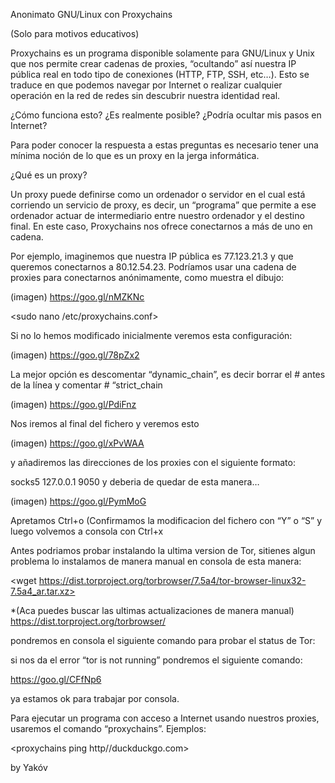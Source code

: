 
Anonimato GNU/Linux con Proxychains

(Solo para motivos educativos)


Proxychains es un programa disponible solamente para GNU/Linux y Unix que nos permite crear cadenas de proxies, “ocultando” así nuestra IP pública real en todo tipo de conexiones (HTTP, FTP, SSH, etc…). Esto se traduce en que podemos navegar por Internet o realizar cualquier operación en la red de redes sin descubrir nuestra identidad real.

¿Cómo funciona esto? ¿Es realmente posible? ¿Podría ocultar mis pasos en Internet?

Para poder conocer la respuesta a estas preguntas es necesario tener una mínima noción de lo que es un proxy en la jerga informática.


¿Qué es un proxy?

Un proxy puede definirse como un ordenador o servidor en el cual está corriendo un servicio de proxy, es decir, un “programa” que permite a ese ordenador actuar de intermediario entre nuestro ordenador y el destino final. En este caso, Proxychains nos ofrece conectarnos a más de uno en cadena.

Por ejemplo, imaginemos que nuestra IP pública es 77.123.21.3 y que queremos conectarnos a 80.12.54.23. Podríamos usar una cadena de proxies para conectarnos anónimamente, como muestra el dibujo:


(imagen) https://goo.gl/nMZKNc


<sudo nano /etc/proxychains.conf>


Si no lo hemos modificado inicialmente veremos esta configuración:


(imagen) https://goo.gl/78pZx2


La mejor opción es descomentar “dynamic_chain”, es decir borrar el # antes de la línea y comentar # “strict_chain

(imagen) https://goo.gl/PdiFnz


Nos iremos al final del fichero y veremos esto


(imagen) https://goo.gl/xPvWAA


y añadiremos las direcciones de los proxies con el siguiente formato:

socks5 127.0.0.1 9050 y deberia de quedar de esta manera…


(imagen) https://goo.gl/PymMoG


Apretamos Ctrl+o (Confirmamos la modificacion del fichero con “Y” o “S” y luego volvemos a consola con Ctrl+x

Antes podriamos probar instalando la ultima version de Tor, sitienes algun problema lo instalamos de manera manual en consola de esta manera:

<wget https://dist.torproject.org/torbrowser/7.5a4/tor-browser-linux32-7.5a4_ar.tar.xz>

*(Aca puedes buscar las ultimas actualizaciones de manera manual)
https://dist.torproject.org/torbrowser/


pondremos en consola el siguiente comando para probar el status de Tor:

<service tor status>


si nos da el error “tor is not running” pondremos el siguiente comando:

<service tor start> 

<https://goo.gl/CFfNp6>

ya estamos ok para trabajar por consola.


Para ejecutar un programa con acceso a Internet usando nuestros proxies, usaremos el comando “proxychains”. Ejemplos:

<proxychains nmap>

<proxychains firefox>

<proxychains ping http//duckduckgo.com>



by Yakóv
